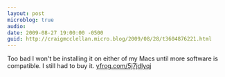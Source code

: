 ```yaml
---
layout: post
microblog: true
audio: 
date: 2009-08-27 19:00:00 -0500
guid: http://craigmcclellan.micro.blog/2009/08/28/t3604876221.html
---
```

Too bad I won't be installing it on either of my Macs until more software is compatible. I still had to buy it.  [yfrog.com/5j7jdlyqj](http://yfrog.com/5j7jdlyqj)
